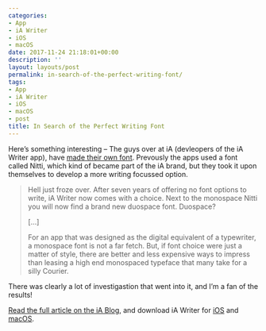 ```yaml
---
categories:
- App
- iA Writer
- iOS
- macOS
date: 2017-11-24 21:18:01+00:00
description: ''
layout: layouts/post
permalink: in-search-of-the-perfect-writing-font/
tags:
- App
- iA Writer
- iOS
- macOS
- post
title: In Search of the Perfect Writing Font
---
```


<div class="kg-card-markdown">
<p>Here&#8217;s something interesting &#8211; The guys over at iA (devleopers of the iA Writer app), have <a href="https://ia.net/topics/in-search-of-the-perfect-writing-font/">made their own font</a>. Prevously the apps used a font called Nitti, which kind of became part of the iA brand, but they took it upon themselves to develop a more writing focussed option.</p>
<blockquote><p>Hell just froze over. After seven years of offering no font options to write, iA Writer now comes with a choice. Next to the monospace Nitti you will now find a brand new duospace font. Duospace?</p>
<p>[&#8230;]</p>
<p>For an app that was designed as the digital equivalent of a typewriter, a monospace font is not a far fetch. But, if font choice were just a matter of style, there are better and less expensive ways to impress than leasing a high end monospaced typeface that many take for a silly Courier.</p></blockquote>
<p>There was clearly a lot of investigastion that went into it, and I&#8217;m a fan of the results!</p>
<p><a href="https://ia.net/topics/in-search-of-the-perfect-writing-font/">Read the full article on the iA Blog</a>, and download iA Writer for <a href="https://geo.itunes.apple.com/app/id775737172?uo=4&amp;at=1010l4Hj&amp;ct=BLOG&amp;mt=8">iOS</a> and <a href="https://geo.itunes.apple.com/us/app/ia-writer/id775737590?uo=4&amp;at=1010l4Hj&amp;ct=BLOG&amp;mt=12">macOS</a>.</p>
<p>&nbsp;</p>
</div>
<p><!--more--></p>